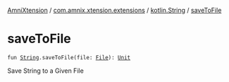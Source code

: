 [AmniXtension](../../index.md) / [com.amnix.xtension.extensions](../index.md) / [kotlin.String](index.md) / [saveToFile](./save-to-file.md)

# saveToFile

`fun `[`String`](https://kotlinlang.org/api/latest/jvm/stdlib/kotlin/-string/index.html)`.saveToFile(file: `[`File`](http://docs.oracle.com/javase/6/docs/api/java/io/File.html)`): `[`Unit`](https://kotlinlang.org/api/latest/jvm/stdlib/kotlin/-unit/index.html)

Save String to a Given File

